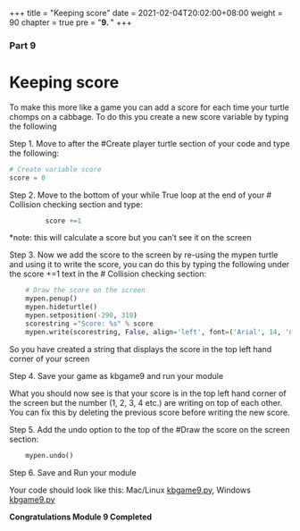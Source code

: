 +++
title = "Keeping score"
date = 2021-02-04T20:02:00+08:00
weight = 90
chapter = true
pre = "<b>9. </b>"
+++

### Part 9

# Keeping score

To make this more like a game you can add a score for each time your turtle
 chomps on a cabbage. To do this you create a new score variable by typing
 the following

Step 1.  Move to after the \#Create player turtle section of your code and
 type the following:

```python
# Create variable score
score = 0
```

Step 2.  Move to the bottom of your while True loop at the end of your
 \# Collision checking section and type:

```python
         score +=1
```

\*note: this will calculate a score but you can’t see it on the screen

Step 3.  Now we add the score to the screen by re-using the mypen turtle and
 using it to write the score, you can do this by typing the following under the
 score +=1 text in the \# Collision checking section:

```python
    # Draw the score on the screen
    mypen.penup()
    mypen.hideturtle()
    mypen.setposition(-290, 310)
    scorestring ="Score: %s" % score
    mypen.write(scorestring, False, align='left', font=('Arial', 14, 'normal'))
```

So you have created a string that displays the score in the top left hand
 corner of your screen

Step 4.  Save your game as kbgame9 and run your module

What you should now see is that your score is in the top left hand corner of
 the screen but the number \(1, 2, 3, 4 etc.\) are writing on top of each other.
 You can fix this by deleting the previous score before writing the new score.

Step 5.  Add the undo option to the top of the \#Draw the score on the screen
 section:

```python
    mypen.undo()
```

Step 6.  Save and Run your module

Your code should look like this: Mac/Linux [kbgame9.py](/python_game/src/kbgame9.py), Windows [kbgame9.py](/python_game/src/kbgame9_win.py)

**Congratulations Module 9 Completed**

